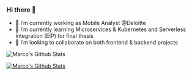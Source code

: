 ### Hi there 👋

- 📲 I’m currently working as Mobile Analyst @Deloitte
- 🔭 I’m currently learning Microservices & Kubernetes and Serverless Integration (EIP) for final thesis
- 👥 I’m looking to collaborate on both frontend & backend projects

<img src="https://github-readme-stats.vercel.app/api?username=marcomarinodev&include_all_commits=true&count_private=true&show_icons=true&line_height=20&title_color=7A7ADB&icon_color=2234AE&text_color=D3D3D3&bg_color=0,000000,130F40" alt="Marco's Github Stats">

<a href="https://it.linkedin.com/in/marco-marin%C3%B2-aa761518a"><img src="https://img.shields.io/badge/LinkedIn-0077B5?style=for-the-badge&logo=linkedin&logoColor=white" alt="Marco's Github Stats"></a>
